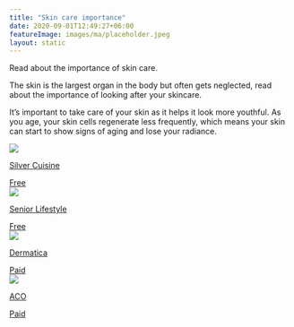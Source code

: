 ```yaml
---
title: "Skin care importance"
date: 2020-09-01T12:49:27+06:00
featureImage: images/ma/placeholder.jpeg
layout: static
---
```


Read about the importance of skin care.

The skin is the largest organ in the body but often gets neglected, read about the importance of looking after your skincare.

It’s important to take care of your skin as it helps it look more youthful. As you age, your skin cells regenerate less frequently, which means your skin can start to show signs of aging and lose your radiance.

<a class="ma-link" href="https://blog.silvercuisine.com/skin-care-for-seniors/"><div class="ma-card ma-card-Health"><div class="ma-icon"><img src ="/images/Icon-check - health - opacity.svg"/></div><div class="ma-name"><p>Silver Cuisine</p></div><div class="ma-paid-text"><span>Free</span></div></div></a><a class="ma-link" href="https://www.seniorlifestyle.com/resources/blog/skin-care-tips-for-older-adults/"><div class="ma-card ma-card-Health"><div class="ma-icon"><img src ="/images/Icon-check - health - opacity.svg"/></div><div class="ma-name"><p>Senior Lifestyle</p></div><div class="ma-paid-text"><span>Free</span></div></div></a><a class="ma-link" href="https://www.awin1.com/cread.php?awinmid=50719&awinaffid=1198638&ued=https%3A%2F%2Fwww.dermatica.com%2F"><div class="ma-card ma-card-Health"><div class="ma-icon"><img src ="/images/Icon-pound - health - opacity.svg"/></div><div class="ma-name"><p>Dermatica</p></div><div class="ma-paid-text"><span>Paid</span></div></div></a><a class="ma-link" href="https://www.awin1.com/cread.php?awinmid=47631&awinaffid=1198638&ued=https%3A%2F%2Facoskincare.co.uk%2F"><div class="ma-card ma-card-Health"><div class="ma-icon"><img src ="/images/Icon-pound - health - opacity.svg"/></div><div class="ma-name"><p>ACO</p></div><div class="ma-paid-text"><span>Paid</span></div></div></a>  

<br/><br/>






